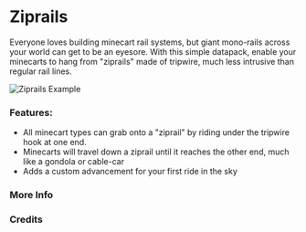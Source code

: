 # Ziprails<!--$headerTitle--><!--$pmc:delete-->

Everyone loves building minecart rail systems, but giant mono-rails across your world can get to be an eyesore. With this simple datapack, enable your minecarts to hang from "ziprails" made of tripwire, much less intrusive 
than regular rail lines. <!--$pmc:headerSize-->

![Ziprails Example](images/ziprails_example.webp) <!--$localAssetToURL--> <!--$modrinth:replaceWithVideo--> <!--$pmc:delete-->

### Features:
- All minecart types can grab onto a "ziprail" by riding under the tripwire hook at one end.
- Minecarts will travel down a ziprail until it reaches the other end, much like a gondola or cable-car
- Adds a custom advancement for your first ride in the sky


### More Info
<!--$youtubeLinkInsert-->

<!--$wikiLinkInsert--> 

### Credits
<!--$creditsInsert -->

<!--$footerInsert-->
